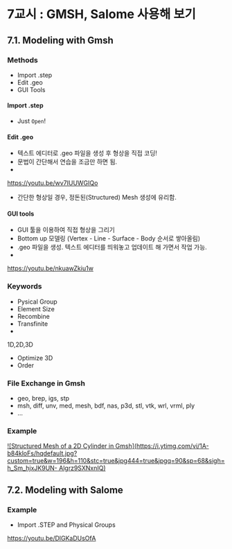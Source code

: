 # 7교시 : GMSH, Salome 사용해 보기

## 7.1. Modeling with Gmsh

### Methods
* Import .step
* Edit .geo
* GUI Tools

#### Import .step

* Just `Open`!

#### Edit .geo

* 텍스트 에디터로 .geo 파일을 생성 후 형상을 직접 코딩!
* 문법이 간단해서 연습을 조금만 하면 됨.
*
https://youtu.be/wv7IUUWGIQo
* 간단한 형상일 경우, 정돈된(Structured) Mesh 생성에 유리함.

#### GUI tools

* GUI 툴을 이용하여 직접 형상을 그리기
* Bottom up 모델링 (Vertex - Line -
Surface - Body 순서로 쌓아올림)
* .geo 파일을 생성.  텍스트 에디터를 띄워놓고 업데이트 해 가면서 작업 가능.
*
https://youtu.be/nkuawZkiu1w

### Keywords

* Pysical Group
* Element Size
* Recombine
* Transfinite
*
1D,2D,3D
* Optimize 3D
* Order

### File Exchange in Gmsh

* geo, brep, igs, stp
* msh, diff, unv, med, mesh,
bdf, nas, p3d, stl, vtk, wrl, vrml, ply
* ...

### Example

[![Structured Mesh of a 2D Cylinder in
Gmsh](https://i.ytimg.com/vi/1A-b84kloFs/hqdefault.jpg?custom=true&w=196&h=110&stc=true&jpg444=true&jpgq=90&sp=68&sigh=h_Sm_hjxJK9UN-
Algrz9SXNxnIQ)](https://youtu.be/1A-b84kloFs)

## 7.2. Modeling with Salome

### Example

* Import .STEP and Physical Groups

https://youtu.be/DlGKaDUsOfA




